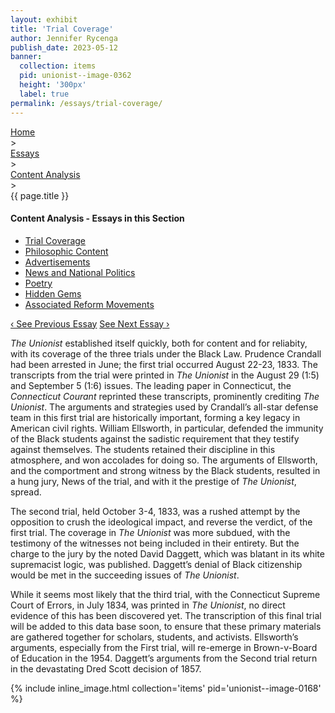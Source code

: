 ```yaml
---
layout: exhibit
title: 'Trial Coverage'
author: Jennifer Rycenga
publish_date: 2023-05-12
banner:
  collection: items
  pid: unionist--image-0362
  height: '300px'
  label: true
permalink: /essays/trial-coverage/
---
```

<div class="breadcrumb">
<a href="/unionist/">Home</a>
<div class="caret"> &gt; </div>
<a href="/unionist/essays/">Essays</a>
<div class="caret"> &gt; </div>
<a href="
    /unionist/essays/trial-coverage/
  ">
   Content Analysis
     </a>
<div class="caret"> &gt; </div>
{{ page.title }}
</div>
<div class='section-nav-wrapper'>
<div class='section-nav'>
<h4>Content Analysis - Essays in this Section</h4>
<ul class="nav nav-pills">
  <li class="nav-item">
    <a class="nav-link active" href="/unionist/essays/trial-coverage/">Trial Coverage</a>
  </li>
  <li class="nav-item">
    <a class="nav-link" href="/unionist/essays/philosophic-content/">Philosophic Content</a>
  </li>
  <li class="nav-item">
    <a class="nav-link" href="/unionist/essays/advertisements/">Advertisements</a>
  </li>
  <li class="nav-item">
    <a class="nav-link" href="/unionist/essays/news-and-national-politics/">News and National Politics</a>
  </li>
  <li class="nav-item">
    <a class="nav-link" href="/unionist/essays/poetry/">Poetry</a>
  </li>
  <li class="nav-item">
    <a class="nav-link" href="/unionist/essays/hidden-gems/">Hidden Gems</a>
  </li>
  <li class="nav-item">
    <a class="nav-link" href="/unionist/essays/associated-reform-movements/">Associated Reform Movements</a>
  </li>
</ul>
<div class="pagination-nav">
<span class="pagination-link" id="prevlink"><a href="/unionist/essays/the-task-of-charles-c-burleigh/">‹ See Previous Essay</a></span>
<span class="pagination-link" id="nextlink"><a href="/unionist/essays/philosophic-content/">See Next Essay ›</a></span>
</div>
</div>
</div>


<em>The Unionist</em> established itself quickly, both for content and for reliabity, with its coverage of the three trials under the Black Law. Prudence Crandall had been arrested in June; the first trial occurred August 22-23, 1833. The transcripts from the trial were printed in <em>The Unionist</em> in the August 29 (1:5) and September 5 (1:6) issues. The leading paper in Connecticut, the <em>Connecticut Courant</em> reprinted these transcripts, prominently crediting <em>The Unionist</em>. The arguments and strategies used by Crandall’s all-star defense team in this first trial are historically important, forming a key legacy in American civil rights. William Ellsworth, in particular, defended the immunity of the Black students against the sadistic requirement that they testify against themselves. The students retained their discipline in this atmosphere, and won accolades for doing so. The arguments of Ellsworth, and the comportment and strong witness by the Black students, resulted in a hung jury, News of the trial, and with it the prestige of <em>The Unionist</em>, spread.

The second trial, held October 3-4, 1833, was a rushed attempt by the opposition to crush the ideological impact, and reverse the verdict, of the first trial. The coverage in <em>The Unionist</em> was more subdued, with the testimony of the witnesses not being included in their entirety. But the charge to the jury by the noted David Daggett, which was blatant in its white supremacist logic, was published. Daggett’s denial of Black citizenship would be met in the succeeding issues of <em>The Unionist</em>.

While it seems most likely that the third trial, with the Connecticut Supreme Court of Errors, in July 1834, was printed in <em>The Unionist</em>, no direct evidence of this has been discovered yet. The transcription of this final trial will be added to this data base soon, to ensure that these primary materials are gathered together for scholars, students, and activists.
Ellsworth’s arguments, especially from the First trial, will re-emerge in Brown-v-Board of Education in the 1954. Daggett’s arguments from the Second trial return in the devastating Dred Scott decision of 1857.

{% include inline_image.html collection='items' pid='unionist--image-0168' %}
